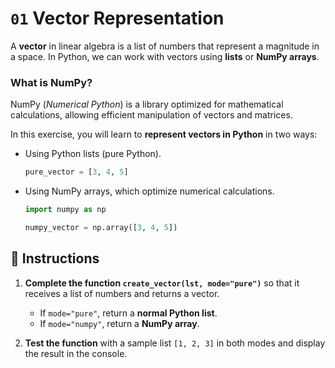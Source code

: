# `01` Vector Representation  

A **vector** in linear algebra is a list of numbers that represent a magnitude in a space. In Python, we can work with vectors using **lists** or **NumPy arrays**.  

### What is NumPy?  
NumPy (*Numerical Python*) is a library optimized for mathematical calculations, allowing efficient manipulation of vectors and matrices.  

In this exercise, you will learn to **represent vectors in Python** in two ways:  
- Using Python lists (pure Python).  

    ```python
    pure_vector = [3, 4, 5]
    ```
- Using NumPy arrays, which optimize numerical calculations.

    ```python
    import numpy as np

    numpy_vector = np.array([3, 4, 5])
    ```


## 📝 Instructions  

1. **Complete the function `create_vector(lst, mode="pure")`** so that it receives a list of numbers and returns a vector.  
    - If `mode="pure"`, return a **normal Python list**.  
    - If `mode="numpy"`, return a **NumPy array**.  

2. **Test the function** with a sample list `[1, 2, 3]` in both modes and display the result in the console.  

